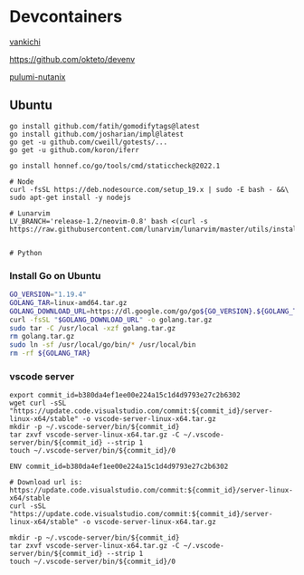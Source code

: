 # Devcontainers

[vankichi](https://github.com/vankichi/dotfiles/tree/master/dockers)

https://github.com/okteto/devenv

[pulumi-nutanix](https://github.com/s0nyguy/pulumi-nutanix/blob/main/.devcontainer/Dockerfile)


## Ubuntu

```
go install github.com/fatih/gomodifytags@latest
go install github.com/josharian/impl@latest
go get -u github.com/cweill/gotests/...
go get -u github.com/koron/iferr

go install honnef.co/go/tools/cmd/staticcheck@2022.1

# Node
curl -fsSL https://deb.nodesource.com/setup_19.x | sudo -E bash - &&\
sudo apt-get install -y nodejs

# Lunarvim
LV_BRANCH='release-1.2/neovim-0.8' bash <(curl -s https://raw.githubusercontent.com/lunarvim/lunarvim/master/utils/installer/install.sh)


# Python
```

### Install Go on Ubuntu
```bash
GO_VERSION="1.19.4"
GOLANG_TAR=linux-amd64.tar.gz
GOLANG_DOWNLOAD_URL=https://dl.google.com/go/go${GO_VERSION}.${GOLANG_TAR}
curl -fsSL "$GOLANG_DOWNLOAD_URL" -o golang.tar.gz
sudo tar -C /usr/local -xzf golang.tar.gz
rm golang.tar.gz
sudo ln -sf /usr/local/go/bin/* /usr/local/bin
rm -rf ${GOLANG_TAR}
```

### vscode server
```
export commit_id=b380da4ef1ee00e224a15c1d4d9793e27c2b6302
wget curl -sSL "https://update.code.visualstudio.com/commit:${commit_id}/server-linux-x64/stable" -o vscode-server-linux-x64.tar.gz
mkdir -p ~/.vscode-server/bin/${commit_id}
tar zxvf vscode-server-linux-x64.tar.gz -C ~/.vscode-server/bin/${commit_id} --strip 1
touch ~/.vscode-server/bin/${commit_id}/0
```

```
ENV commit_id=b380da4ef1ee00e224a15c1d4d9793e27c2b6302

# Download url is: https://update.code.visualstudio.com/commit:${commit_id}/server-linux-x64/stable
curl -sSL "https://update.code.visualstudio.com/commit:${commit_id}/server-linux-x64/stable" -o vscode-server-linux-x64.tar.gz

mkdir -p ~/.vscode-server/bin/${commit_id}
tar zxvf vscode-server-linux-x64.tar.gz -C ~/.vscode-server/bin/${commit_id} --strip 1
touch ~/.vscode-server/bin/${commit_id}/0


```

